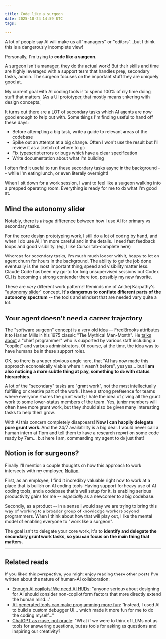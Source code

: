 ```yaml
---

title: Code like a surgeon
date: 2025-10-24 14:59 UTC
tags:

---
```


A lot of people say AI will make us all "managers" or "editors"...but I think this is a dangerously incomplete view!

Personally, I'm trying to **code like a surgeon.**

A surgeon isn't a manager, they do the actual work! But their skills and time are highly leveraged with a support team that handles prep, secondary tasks, admin. The surgeon focuses on the important stuff they are uniquely good at.

My current goal with AI coding tools is to spend 100% of my time doing stuff that matters. (As a UI prototyper, that mostly means tinkering with design concepts.)

It turns out there are a LOT of secondary tasks which AI agents are now good enough to help out with. Some things I'm finding useful to hand off these days:

- Before attempting a big task, write a guide to relevant areas of the codebase
- Spike out an attempt at a big change. Often I won't use the result but I'll review it as a sketch of where to go
- Fix typescript errors or bugs which have a clear specification
- Write documentation about what I'm building

I often find it useful to run these secondary tasks async in the background -- while I'm eating lunch, or even literally overnight!

When I sit down for a work session, I want to feel like a surgeon walking into a prepped operating room. Everything is ready for me to do what I'm good at.

## Mind the autonomy slider

Notably, there is a *huge* difference between how I use AI for primary vs secondary tasks.

For the core design prototyping work, I still do a lot of coding by hand, and when I do use AI, I'm more careful and in the details. I need fast feedback loops and good visibility. (eg, I like Cursor tab-complete here)

Whereas for secondary tasks, I'm much much looser with it, happy to let an agent churn for hours in the background. The ability to get the job done eventually is the most important thing; speed and visibility matter less. Claude Code has been my go-to for long unsupervised sessions but Codex CLI is becoming a strong contender there too, possibly my new favorite.

These are *very* different work patterns! Reminds me of Andrej Karpathy's ["autonomy slider"](https://www.latent.space/p/s3) concept. **It's dangerous to conflate different parts of the autonomy spectrum** -- the tools and mindset that are needed vary quite a lot.

## Your agent doesn't need a career trajectory

The "software surgeon" concept is a very old idea -- Fred Brooks attributes it to Harlan Mills in his 1975 classic "The Mythical Man-Month". He [talks about](https://www.embeddedrelated.com/showarticle/1484.php#:~:text=Mills%20proposes%20that%20each%20segment%20of%20a%20large%20job%20be%20tackled%20by%20a%20team%2C%20but%20that%20the%20team%20be%20organized%20like%20a%20surgical%20team%20rather%20than%20a%20hog%2Dbutchering%20team.) a "chief programmer" who is supported by various staff including a "copilot" and various administrators. Of course, at the time, the idea was to have humans be in these support roles.

OK, so there is a super obvious angle here, that "AI has now made this approach economically viable where it wasn't before", yes yes... but **I am also noticing a more subtle thing at play, something to do with status hierarchies.**

A lot of the "secondary" tasks are "grunt work", not the most intellectually fulfilling or creative part of the work. I have a strong preference for teams where everyone shares the grunt work; I hate the idea of giving all the grunt work to some lower-status members of the team. Yes, junior members will often have more grunt work, but they should also be given many interesting tasks to help them grow.

With AI this concern completely disappears! **Now I can happily delegate pure grunt work.** And the 24/7 availability is a big deal. I would never call a human intern at 11pm and tell them to have a research report on some code ready by 7am... but here I am, commanding my agent to do just that!

## Notion is for surgeons?

Finally I'll mention a couple thoughts on how this approach to work intersects with my employer, [Notion](https://notion.com/).

First, as an employee, I find it incredibly valuable right now to work at a place that is bullish on AI coding tools. Having support for heavy use of AI coding tools, and a codebase that's well setup for it, is enabling serious productivity gains for me -- *especially* as a newcomer to a big codebase.

Secondly, as a product -- in a sense I would say we are trying to bring this way of working to a broader group of knowledge workers beyond programmers. When I think about how that will play out, I like the mental model of enabling everyone to "work like a surgeon".

The goal isn't to delegate your core work, it's to **identify and delegate the secondary grunt work tasks, so you can focus on the main thing that matters.**

---

## Related reads

If you liked this perspective, you might enjoy reading these other posts I've written about the nature of human-AI collaboration:

- [Enough AI copilots! We need AI HUDs](/2025/07/27/enough-ai-copilots-we-need-ai-huds): "anyone serious about designing for AI should consider non-copilot form factors that more directly extend the human mind..."
- [AI-generated tools can make programming more fun](/2024/12/22/making-programming-more-fun-with-an-ai-generated-debugger): "Instead, I used AI to build a custom debugger UI… which made it more fun for me to do the coding myself..."
- [ChatGPT as muse, not oracle](/2023/02/26/llm-as-muse-not-oracle): "What if we were to think of LLMs not as tools for answering questions, but as tools for asking us questions and inspiring our creativity?